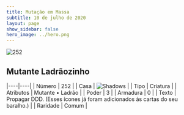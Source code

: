 ```yaml
---
title: Mutação em Massa
subtitle: 10 de julho de 2020
layout: page
show_sidebar: false
hero_image: ../hero.png
---
```


![252](https://cdn.keyforgegame.com/media/card_front/pt/479_252_6383WC68GCQH_pt.png)

## Mutante Ladrãozinho

|----|----|
| Número | 252 |
| Casa | ![Shadows](https://archonarcana.com/images/thumb/e/ee/Shadows.png/22px-Shadows.png "Sombras") |
| Tipo | Criatura |
| Atributos | Mutante • Ladrão |
| Poder | 3 |
| Armadura | 0 |
| Texto | Propagar DDD. (Esses ícones já foram adicionados às cartas do seu baralho.) |
| Raridade | Comum |

